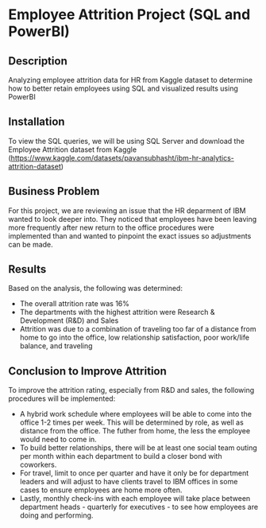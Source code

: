 # Employee Attrition Project (SQL and PowerBI)

## Description
Analyzing employee attrition data for HR from Kaggle dataset to determine how to better retain employees using SQL and visualized results using PowerBI

## Installation

To view the SQL queries, we will be using SQL Server and download the Employee Attrition dataset from Kaggle (https://www.kaggle.com/datasets/pavansubhasht/ibm-hr-analytics-attrition-dataset)  

## Business Problem
For this project, we are reviewing an issue that the HR deparment of IBM wanted to look deeper into. They noticed that employees have been leaving more frequently after new return to the office procedures were implemented than and wanted to pinpoint the exact issues so adjustments can be made. 

## Results
Based on the analysis, the following was determined:
  - The overall attrition rate was 16%
  - The departments with the highest attrition were Research & Development (R&D) and Sales
  - Attrition was due to a combination of traveling too far of a distance from home to go into the office, low relationship satisfaction, poor work/life balance, and traveling


## Conclusion to Improve Attrition
To improve the attrition rating, especially from R&D and sales, the following procedures will be implemented:
  - A hybrid work schedule where employees will be able to come into the office 1-2 times per week. This will be determined by role, as well as distance from the office. The futher from home, the less the employee would need to come in.
  - To build better relationships, there will be at least one social team outing per month         within each department to build a closer bond with coworkers.
  - For travel, limit to once per quarter and have it only be for department leaders and will adjust to have clients travel to IBM offices in some cases to ensure employees are home more often.
  - Lastly, monthly check-ins with each employee will take place between department heads - quarterly for executives - to see how employees are doing and performing.

